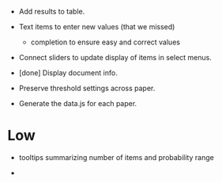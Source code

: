 + Add results to table.

+ Text items to enter new values (that we missed)
  + completion to ensure easy and correct values
  
+ Connect sliders to update display of items in select menus.

+ [done] Display document info.

+ Preserve threshold settings across paper.

+ Generate the data.js for each paper.

# Low

+ tooltips summarizing number of items and probability range

+ 

